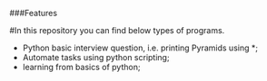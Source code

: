 ###Features

#In this repository you can find below types of programs. 
- Python basic interview question, i.e. printing Pyramids using *;
- Automate tasks using python scripting;
- learning from basics of python;
